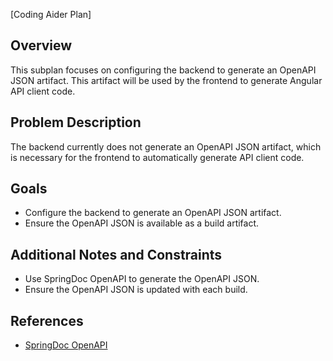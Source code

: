 [Coding Aider Plan]

## Overview
This subplan focuses on configuring the backend to generate an OpenAPI JSON artifact. This artifact will be used by the frontend to generate Angular API client code.

## Problem Description
The backend currently does not generate an OpenAPI JSON artifact, which is necessary for the frontend to automatically generate API client code.

## Goals
- Configure the backend to generate an OpenAPI JSON artifact.
- Ensure the OpenAPI JSON is available as a build artifact.

## Additional Notes and Constraints
- Use SpringDoc OpenAPI to generate the OpenAPI JSON.
- Ensure the OpenAPI JSON is updated with each build.

## References
- [SpringDoc OpenAPI](https://springdoc.org/)

